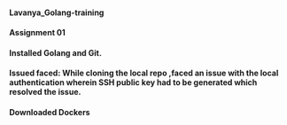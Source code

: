 #### Lavanya_Golang-training
#### Assignment 01 
#### Installed Golang and Git. 
#### Issued faced: While cloning the local repo ,faced an issue with the local authentication wherein SSH public key had to be generated which resolved the issue.
#### Downloaded Dockers
